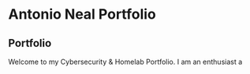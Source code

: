 # Antonio Neal Portfolio

## Portfolio

Welcome to my Cybersecurity & Homelab Portfolio. I am an enthusiast a

<!---
bigneal007/bigneal007 is a ✨ special ✨ repository because its `README.md` (this file) appears on your GitHub profile.
You can click the Preview link to take a look at your changes.
--->
